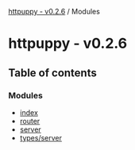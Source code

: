 [httpuppy - v0.2.6](README.md) / Modules

# httpuppy - v0.2.6

## Table of contents

### Modules

- [index](modules/index.md)
- [router](modules/router.md)
- [server](modules/server.md)
- [types/server](modules/types_server.md)
